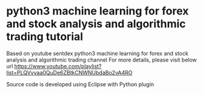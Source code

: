 # python3 machine learning for forex and stock analysis and algorithmic trading tutorial

Based on youtube sentdex python3 machine learning for forex and stock analysis and algorithmic trading channel
For more details, please visit below url
https://www.youtube.com/playlist?list=PLQVvvaa0QuDe6ZBtkCNWNUbdaBo2vA4RO

Source code is developed using Eclipse with Python plugin
